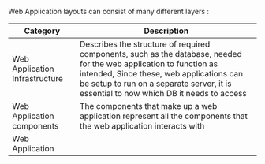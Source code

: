 

Web Application layouts can consist of many different layers :



| Category                       | Description                                                                                                                                                                                                                                              |
| ------------------------------ | -------------------------------------------------------------------------------------------------------------------------------------------------------------------------------------------------------------------------------------------------------- |
| Web Application Infrastructure | Describes the structure of required components, such as the database, needed for the web application to function as intended, Since these, web applications can be setup to run on a separate server, it is essential to now which DB it needs to access |
| Web Application components     | The components that make up a web application represent all the components that the web application interacts with                                                                                                                                       |
| Web Application                |                                                                                                                                                                                                                                                          |
